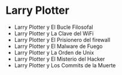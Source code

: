 # Larry Plotter

* Larry Plotter y El Bucle Filosofal
* Larry Plotter y La Clave del WiFi
* Larry Plotter y El Prisionero del firewall
* Larry Plotter y El Malware de Fuego
* Larry Plotter y La Orden de Unix
* Larry Plotter y El Misterio del Hacker
* Larry Plotter y Los Commits de la Muerte
